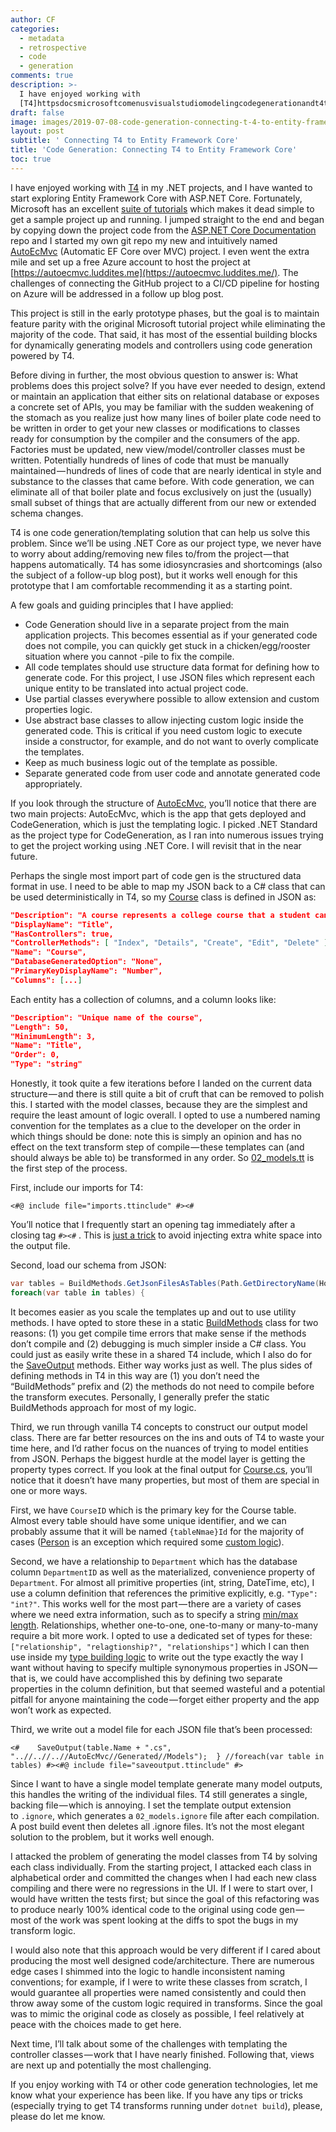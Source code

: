 ```yaml
---
author: CF
categories:
  - metadata
  - retrospective
  - code
  - generation
comments: true
description: >-
  I have enjoyed working with
  [T4]httpsdocsmicrosoftcomenusvisualstudiomodelingcodegenerationandt4text...
draft: false
image: images/2019-07-08-code-generation-connecting-t-4-to-entity-framework-core.png
layout: post
subtitle: ' Connecting T4 to Entity Framework Core'
title: 'Code Generation: Connecting T4 to Entity Framework Core'
toc: true
---
```

    
I have enjoyed working with [T4](https://docs.microsoft.com/en-us/visualstudio/modeling/code-generation-and-t4-text-templates?view=vs-2019) in my .NET projects, and I have wanted to start exploring Entity Framework Core with ASP.NET Core. Fortunately, Microsoft has an excellent [suite of tutorials](https://docs.asp.net/en/latest/data/ef-mvc/intro.html) which makes it dead simple to get a sample project up and running. I jumped straight to the end and began by copying down the project code from the [ASP.NET Core Documentation](https://github.com/aspnet/AspNetCore.Docs/tree/master/aspnetcore/data/ef-mvc/intro/samples/cu-final) repo and I started my own git repo my new and intuitively named [AutoEcMvc](https://github.com/crfroehlich/AutoEcMvc) (Automatic EF Core over MVC) project. I even went the extra mile and set up a free Azure account to host the project at [https://autoecmvc.luddites.me](https://autoecmvc.luddites.me/). The challenges of connecting the GitHub project to a CI/CD pipeline for hosting on Azure will be addressed in a follow up blog post.    
    
This project is still in the early prototype phases, but the goal is to maintain feature parity with the original Microsoft tutorial project while eliminating the majority of the code. That said, it has most of the essential building blocks for dynamically generating models and controllers using code generation powered by T4.    
    
Before diving in further, the most obvious question to answer is: What problems does this project solve? If you have ever needed to design, extend or maintain an application that either sits on relational database or exposes a concrete set of APIs, you may be familiar with the sudden weakening of the stomach as you realize just how many lines of boiler plate code need to be written in order to get your new classes or modifications to classes ready for consumption by the compiler and the consumers of the app. Factories must be updated, new view/model/controller classes must be written. Potentially hundreds of lines of code that must be manually maintained — hundreds of lines of code that are nearly identical in style and substance to the classes that came before. With code generation, we can eliminate all of that boiler plate and focus exclusively on just the (usually) small subset of things that are actually different from our new or extended schema changes.    
    
T4 is one code generation/templating solution that can help us solve this problem. Since we’ll be using .NET Core as our project type, we never have to worry about adding/removing new files to/from the project — that happens automatically. T4 has some idiosyncrasies and shortcomings (also the subject of a follow-up blog post), but it works well enough for this prototype that I am comfortable recommending it as a starting point.    
    
A few goals and guiding principles that I have applied:    
    
- Code Generation should live in a separate project from the main application projects. This becomes essential as if your generated code does not compile, you can quickly get stuck in a chicken/egg/rooster situation where you cannot -pile to fix the compile.    
- All code templates should use structure data format for defining how to generate code. For this project, I use JSON files which represent each unique entity to be translated into actual project code.    
- Use partial classes everywhere possible to allow extension and custom properties logic.    
- Use abstract base classes to allow injecting custom logic inside the generated code. This is critical if you need custom logic to execute inside a constructor, for example, and do not want to overly complicate the templates.    
- Keep as much business logic out of the template as possible.    
- Separate generated code from user code and annotate generated code appropriately.    
    
If you look through the structure of [AutoEcMvc](https://github.com/crfroehlich/AutoEcMvc), you’ll notice that there are two main projects: AutoEcMvc, which is the app that gets deployed and CodeGeneration, which is just the templating logic. I picked .NET Standard as the project type for CodeGeneration, as I ran into numerous issues trying to get the project working using .NET Core. I will revisit that in the near future.    
    
Perhaps the single most import part of code gen is the structured data format in use. I need to be able to map my JSON back to a C# class that can be used deterministically in T4, so my [Course](https://github.com/crfroehlich/AutoEcMvc/blob/master/CodeGeneration/Transforms/schema/Course.json) class is defined in JSON as:    
    
```json    
"Description": "A course represents a college course that a student can take",    
"DisplayName": "Title",    
"HasControllers": true,    
"ControllerMethods": [ "Index", "Details", "Create", "Edit", "Delete" ],    
"Name": "Course",    
"DatabaseGeneratedOption": "None",    
"PrimaryKeyDisplayName": "Number",    
"Columns": [...]    
```    
    
Each entity has a collection of columns, and a column looks like:    
    
```json    
"Description": "Unique name of the course",    
"Length": 50,    
"MinimumLength": 3,    
"Name": "Title",    
"Order": 0,    
"Type": "string"    
```    
    
Honestly, it took quite a few iterations before I landed on the current data structure — and there is still quite a bit of cruft that can be removed to polish this. I started with the model classes, because they are the simplest and require the least amount of logic overall. I opted to use a numbered naming convention for the templates as a clue to the developer on the order in which things should be done: note this is simply an opinion and has no effect on the text transform step of compile — these templates can (and should always be able to) be transformed in any order. So [02_models.tt](https://github.com/crfroehlich/AutoEcMvc/blob/master/CodeGeneration/Transforms/templates/02_Models.tt) is the first step of the process.    
    
First, include our imports for T4:    
    
`<#@ include file="imports.ttinclude" #><#`    
    
You’ll notice that I frequently start an opening tag immediately after a closing tag `#><#` . This is [just a trick](https://stackoverflow.com/a/19860881) to avoid injecting extra white space into the output file.    
    
Second, load our schema from JSON:    
    
```csharp    
var tables = BuildMethods.GetJsonFilesAsTables(Path.GetDirectoryName(Host.TemplateFile) + "\\\\..\\\\schema");    
foreach(var table in tables) {    
```    
    
It becomes easier as you scale the templates up and out to use utility methods. I have opted to store these in a static [BuildMethods](https://github.com/crfroehlich/AutoEcMvc/blob/master/CodeGeneration/Core/BuildMethods.cs) class for two reasons: (1) you get compile time errors that make sense if the methods don’t compile and (2) debugging is much simpler inside a C# class. You could just as easily write these in a shared T4 include, which I also do for the [SaveOutput](https://github.com/crfroehlich/AutoEcMvc/blob/master/CodeGeneration/Transforms/templates/saveoutput.ttinclude) methods. Either way works just as well. The plus sides of defining methods in T4 in this way are (1) you don’t need the “BuildMethods” prefix and (2) the methods do not need to compile before the transform executes. Personally, I generally prefer the static BuildMethods approach for most of my logic.    
    
Third, we run through vanilla T4 concepts to construct our output model class. There are far better resources on the ins and outs of T4 to waste your time here, and I’d rather focus on the nuances of trying to model entities from JSON. Perhaps the biggest hurdle at the model layer is getting the property types correct. If you look at the final output for [Course.cs](https://github.com/crfroehlich/AutoEcMvc/blob/master/AutoEcMvc/Generated/Models/Course.cs#L23), you’ll notice that it doesn’t have many properties, but most of them are special in one or more ways.    
    
First, we have `CourseID` which is the primary key for the Course table. Almost every table should have some unique identifier, and we can probably assume that it will be named `{tableNmae}Id` for the majority of cases ([Person](https://github.com/crfroehlich/AutoEcMvc/blob/master/AutoEcMvc/Generated/Models/Person.cs#L19) is an exception which required some [custom logic](https://github.com/crfroehlich/AutoEcMvc/blob/master/CodeGeneration/Transforms/templates/02_Models.tt#L7)).    
    
Second, we have a relationship to `Department` which has the database column `DepartmentID` as well as the materialized, convenience property of `Department`. For almost all primitive properties (int, string, DateTime, etc), I use a column definition that references the primitive explicitly, e.g. `"Type": "int?"`. This works well for the most part — there are a variety of cases where we need extra information, such as to specify a string [min/max length](https://github.com/crfroehlich/AutoEcMvc/blob/master/CodeGeneration/Transforms/schema/Course.json#L14). Relationships, whether one-to-one, one-to-many or many-to-many require a bit more work. I opted to use a dedicated set of types for these: `["relationship", "relagtionship?", "relationships"]` which I can then use inside my [type building logic](https://github.com/crfroehlich/AutoEcMvc/blob/master/CodeGeneration/Core/BuildMethods.cs#L328) to write out the type exactly the way I want without having to specify multiple synonymous properties in JSON — that is, we could have accomplished this by defining two separate properties in the column definition, but that seemed wasteful and a potential pitfall for anyone maintaining the code — forget either property and the app won’t work as expected.    
    
Third, we write out a model file for each JSON file that’s been processed:    
    
```t4    
<#    SaveOutput(table.Name + ".cs", "..//..//..//AutoEcMvc//Generated//Models");  } //foreach(var table in tables) #><#@ include file="saveoutput.ttinclude" #>    
```    
    
Since I want to have a single model template generate many model outputs, this handles the writing of the individual files. T4 still generates a single, backing file — which is annoying. I set the template output extension to `.ignore`, which generates a `02_models.ignore` file after each compilation. A post build event then deletes all .ignore files. It’s not the most elegant solution to the problem, but it works well enough.    
    
I attacked the problem of generating the model classes from T4 by solving each class individually. From the starting project, I attacked each class in alphabetical order and committed the changes when I had each new class compiling and there were no regressions in the UI. If I were to start over, I would have written the tests first; but since the goal of this refactoring was to produce nearly 100% identical code to the original using code gen — most of the work was spent looking at the diffs to spot the bugs in my transform logic.    
    
I would also note that this approach would be very different if I cared about producing the most well designed code/architecture. There are numerous edge cases I shimmed into the logic to handle inconsistent naming conventions; for example, if I were to write these classes from scratch, I would guarantee all properties were named consistently and could then throw away some of the custom logic required in transforms. Since the goal was to mimic the original code as closely as possible, I feel relatively at peace with the choices made to get here.    
    
Next time, I’ll talk about some of the challenges with templating the controller classes — work that I have nearly finished. Following that, views are next up and potentially the most challenging.    
    
If you enjoy working with T4 or other code generation technologies, let me know what your experience has been like. If you have any tips or tricks (especially trying to get T4 transforms running under `dotnet build`), please, please do let me know.    
